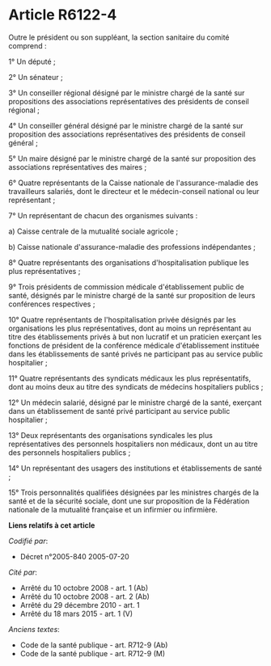 # Article R6122-4

Outre le président ou son suppléant, la section sanitaire du comité comprend :

1° Un député ;

2° Un sénateur ;

3° Un conseiller régional désigné par le ministre chargé de la santé sur propositions des associations représentatives des
présidents de conseil régional ;

4° Un conseiller général désigné par le ministre chargé de la santé sur proposition des associations représentatives des
présidents de conseil général ;

5° Un maire désigné par le ministre chargé de la santé sur proposition des associations représentatives des maires ;

6° Quatre représentants de la Caisse nationale de l'assurance-maladie des travailleurs salariés, dont le directeur et le
médecin-conseil national ou leur représentant ;

7° Un représentant de chacun des organismes suivants :

a) Caisse centrale de la mutualité sociale agricole ;

b) Caisse nationale d'assurance-maladie des professions indépendantes ;

8° Quatre représentants des organisations d'hospitalisation publique les plus représentatives ;

9° Trois présidents de commission médicale d'établissement public de santé, désignés par le ministre chargé de la santé sur
proposition de leurs conférences respectives ;

10° Quatre représentants de l'hospitalisation privée désignés par les organisations les plus représentatives, dont au moins
un représentant au titre des établissements privés à but non lucratif et un praticien exerçant les fonctions de président de
la conférence médicale d'établissement instituée dans les établissements de santé privés ne participant pas au service public
hospitalier ;

11° Quatre représentants des syndicats médicaux les plus représentatifs, dont au moins deux au titre des syndicats de
médecins hospitaliers publics ;

12° Un médecin salarié, désigné par le ministre chargé de la santé, exerçant dans un établissement de santé privé participant
au service public hospitalier ;

13° Deux représentants des organisations syndicales les plus représentatives des personnels hospitaliers non médicaux, dont
un au titre des personnels hospitaliers publics ;

14° Un représentant des usagers des institutions et établissements de santé ;

15° Trois personnalités qualifiées désignées par les ministres chargés de la santé et de la sécurité sociale, dont une sur
proposition de la Fédération nationale de la mutualité française et un infirmier ou infirmière.

**Liens relatifs à cet article**

_Codifié par_:

  - Décret n°2005-840 2005-07-20

_Cité par_:

  - Arrêté du 10 octobre 2008 - art. 1 (Ab)
  - Arrêté du 10 octobre 2008 - art. 2 (Ab)
  - Arrêté du 29 décembre 2010 - art. 1
  - Arrêté du 18 mars 2015 - art. 1 (V)

_Anciens textes_:

  - Code de la santé publique - art. R712-9 (Ab)
  - Code de la santé publique - art. R712-9 (M)
